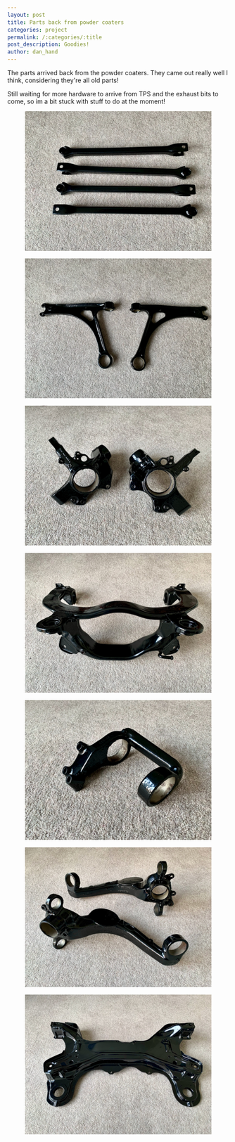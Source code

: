 ```yaml
---
layout: post
title: Parts back from powder coaters
categories: project 
permalink: /:categories/:title
post_description: Goodies! 
author: dan_hand
---
```


The parts arrived back from the powder coaters. They came out really well I think, considering they're all old parts!

Still waiting for more hardware to arrive from TPS and the exhaust bits to come, so im a bit stuck with stuff to do at the moment!

<figure class="full-img"><img src="/assets/images/powder-coated-items-back-1.jpeg" alt="MK4 R32 powder coated parts"></figure>
<figure class="full-img"><img src="/assets/images/powder-coated-items-back-2.jpeg" alt="MK4 R32 powder coated parts"></figure>
<figure class="full-img"><img src="/assets/images/powder-coated-items-back-3.jpeg" alt="MK4 R32 powder coated parts"></figure>
<figure class="full-img"><img src="/assets/images/powder-coated-items-back-4.jpeg" alt="MK4 R32 powder coated parts"></figure>
<figure class="full-img"><img src="/assets/images/powder-coated-items-back-5.jpeg" alt="MK4 R32 powder coated parts"></figure>
<figure class="full-img"><img src="/assets/images/powder-coated-items-back-6.jpeg" alt="MK4 R32 powder coated parts"></figure>
<figure class="full-img"><img src="/assets/images/powder-coated-items-back-7.jpeg" alt="MK4 R32 powder coated parts"></figure>
